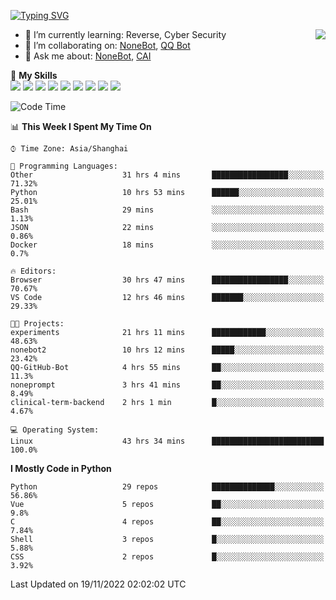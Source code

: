 [![Typing SVG](https://readme-typing-svg.herokuapp.com?size=25&duration=2500&color=8C43EA&vCenter=true&width=200&height=40&lines=Hi+there+%F0%9F%91%8B%F0%9F%8F%BB;I'm+yanyongyu)](https://git.io/typing-svg)

<a href="#">
  <img align="right" src="https://github-readme-stats.vercel.app/api?username=yanyongyu&count_private=true&show_icons=true&bg_color=15,f2f7fd,E0EAFC" />
</a>

- 🌱 I’m currently learning: Reverse, Cyber Security
- 👯 I’m collaborating on: [NoneBot](https://github.com/nonebot), [QQ Bot](https://github.com/Mrs4s/go-cqhttp)
- 💬 Ask me about: [NoneBot](https://github.com/nonebot), [CAI](https://github.com/cscs181/CAI)

🌟 **My Skills**  
![](https://img.shields.io/badge/-Python-3e74a2?style=flat-square&logo=Python&logoColor=fff)
![](https://img.shields.io/badge/-Node.js-339933?style=flat-square&logo=Node.js&logoColor=fff)
![](https://img.shields.io/badge/-Vue-4fc08d?style=flat-square&logo=Vue.js&logoColor=fff)
![](https://img.shields.io/badge/-React-2d98ce?style=flat-square&logo=React&logoColor=fff)
![](https://img.shields.io/badge/-Docker-2496ED?style=flat-square&logo=Docker&logoColor=fff)
![](https://img.shields.io/badge/-Linux-000000?style=flat-square&logo=Linux&logoColor=fff)
![](https://img.shields.io/badge/-MySQL-4479A1?style=flat-square&logo=MySQL&logoColor=fff)
![](https://img.shields.io/badge/-Redis-DC382D?style=flat-square&logo=Redis&logoColor=fff)
![](https://img.shields.io/badge/-MongoDB-47A248?style=flat-square&logo=MongoDB&logoColor=fff)

<!--START_SECTION:waka-->
![Code Time](http://img.shields.io/badge/Code%20Time-3%2C215%20hrs%2028%20mins-blue)

📊 **This Week I Spent My Time On** 

```text
⌚︎ Time Zone: Asia/Shanghai

💬 Programming Languages: 
Other                    31 hrs 4 mins       █████████████████░░░░░░░░   71.32% 
Python                   10 hrs 53 mins      ██████░░░░░░░░░░░░░░░░░░░   25.01% 
Bash                     29 mins             ░░░░░░░░░░░░░░░░░░░░░░░░░   1.13% 
JSON                     22 mins             ░░░░░░░░░░░░░░░░░░░░░░░░░   0.86% 
Docker                   18 mins             ░░░░░░░░░░░░░░░░░░░░░░░░░   0.7%

🔥 Editors: 
Browser                  30 hrs 47 mins      █████████████████░░░░░░░░   70.67% 
VS Code                  12 hrs 46 mins      ███████░░░░░░░░░░░░░░░░░░   29.33%

🐱‍💻 Projects: 
experiments              21 hrs 11 mins      ████████████░░░░░░░░░░░░░   48.63% 
nonebot2                 10 hrs 12 mins      █████░░░░░░░░░░░░░░░░░░░░   23.42% 
QQ-GitHub-Bot            4 hrs 55 mins       ██░░░░░░░░░░░░░░░░░░░░░░░   11.3% 
noneprompt               3 hrs 41 mins       ██░░░░░░░░░░░░░░░░░░░░░░░   8.49% 
clinical-term-backend    2 hrs 1 min         █░░░░░░░░░░░░░░░░░░░░░░░░   4.67%

💻 Operating System: 
Linux                    43 hrs 34 mins      █████████████████████████   100.0%

```

**I Mostly Code in Python** 

```text
Python                   29 repos            ██████████████░░░░░░░░░░░   56.86% 
Vue                      5 repos             ██░░░░░░░░░░░░░░░░░░░░░░░   9.8% 
C                        4 repos             ██░░░░░░░░░░░░░░░░░░░░░░░   7.84% 
Shell                    3 repos             █░░░░░░░░░░░░░░░░░░░░░░░░   5.88% 
CSS                      2 repos             █░░░░░░░░░░░░░░░░░░░░░░░░   3.92%

```



 Last Updated on 19/11/2022 02:02:02 UTC
<!--END_SECTION:waka-->
